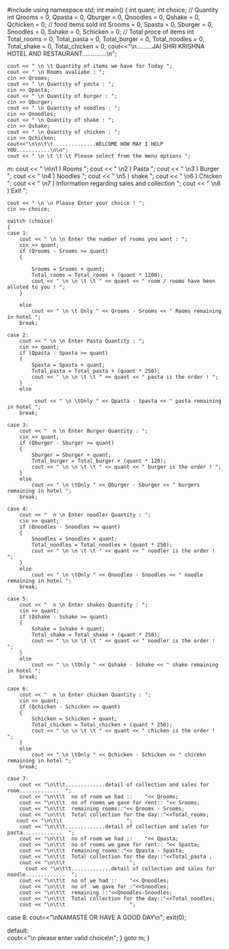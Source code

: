 

#include <iostream>
using namespace std;
int main()
{
    int quant;
    int choice;
    // Quantity
    int Qrooms = 0, Qpasta = 0, Qburger = 0, Qnoodles = 0, Qshake = 0, Qchicken = 0;
    // food items sold
    int Srooms = 0, Spasta = 0, Sburger = 0, Snoodles = 0, Sshake = 0, Schicken = 0;
    // Total proce of items
    int Total_rooms = 0, Total_pasta = 0, Total_burger = 0, Total_noodles = 0, Total_shake = 0, Total_chicken = 0;
    cout<<"\n.........JAI SHRI KRISHNA HOTEL AND RESTAURANT..............\n";

    cout << " \n \t Quantity of items we have for Today ";
    cout << " \n Rooms avaliabe : ";
    cin >> Qrooms;
    cout << " \n Quantity of pasta : ";
    cin >> Qpasta;
    cout << " \n Quantity of burger : ";
    cin >> Qburger;
    cout << " \n Quantity of noodles : ";
    cin >> Qnoodles;
    cout << " \n Quantity of shake : ";
    cin >> Qshake;
    cout << " \n Quantity of chicken : ";
    cin >> Qchicken;
    cout<<"\n\n\t\t..............WELCOME HOW MAY I HELP YOU...........\n\n";
    cout << " \n \t \t \t Please select from the menu options ";
m:
    cout << " \n\n1 ) Rooms ";
    cout << " \n2 ) Pasta ";
    cout << " \n3 ) Burger ";
    cout << " \n4 ) Noodles ";
    cout << " \n5 ) shake ";
    cout << " \n6 ) Chicken ";
    cout << " \n7 ) Information regarding sales and collection ";
    cout << " \n8 ) Exit ";

    cout << " \n \n Please Enter your choice ! ";
    cin >> choice;

    switch (choice)
    {
    case 1:
        cout << " \n \n Enter the number of rooms you want : ";
        cin >> quant;
        if (Qrooms - Srooms >= quant)
        {

            Srooms = Srooms + quant;
            Total_rooms = Total_rooms + (quant * 1200);
            cout << " \n \n \t \t " << quant << " room / rooms have been alloted to you ! ";
        }

        else
            cout << " \n \t Only " << Qrooms - Srooms << " Rooms remaining in hotel ";
        break;

    case 2:
        cout << " \n \n Enter Pasta Quantity : ";
        cin >> quant;
        if (Qpasta - Spasta >= quant)
        {
            Spasta = Spasta + quant;
            Total_pasta = Total_pasta + (quant * 250);
            cout << " \n \n \t \t " << quant << " pasta is the order ! ";
        }
        else
        
             cout << " \n \tOnly " << Qpasta - Spasta << " pasta remaining in hotel ";
        break;

    case 3:
        cout << "  n \n Enter Burger Quantity : ";
        cin >> quant;
        if (Qburger - Sburger >= quant)
        {
            Sburger = Sburger + quant;
            Total_burger = Total_burger + (quant * 120);
            cout << " \n \n \t \t " << quant << " burger is the order ! ";
        }
        else
            cout << " \n \tOnly " << Qburger - Sburger << " burgers remaining in hotel ";
        break;

    case 4:
        cout << "  n \n Enter noodler Quantity : ";
        cin >> quant;
        if (Qnoodles - Snoodles >= quant)
        {
            Snoodles = Snoodles + quant;
            Total_noodles = Total_noodles + (quant * 250);
            cout << " \n \n \t \t " << quant << " noodler is the order ! ";
        }
        else
            cout << " \n \tOnly " << Qnoodles - Snoodles << " noodle remaining in hotel ";
        break;

    case 5:
        cout << "  n \n Enter shakes Quantity : ";
        cin >> quant;
        if (Qshake - Sshake >= quant)
        {
            Sshake = Sshake + quant;
            Total_shake = Total_shake + (quant * 250);
            cout << " \n \n \t \t " << quant << " noodler is the order ! ";
        }
        else
            cout << " \n \tOnly " << Qshake - Sshake << " shake remaining in hotel ";
        break;

    case 6:
        cout << "  n \n Enter chicken Quantity : ";
        cin >> quant;
        if (Qchicken - Schicken >= quant)
        {
            Schicken = Schicken + quant;
            Total_chicken = Total_chicken + (quant * 250);
            cout << " \n \n \t \t " << quant << " chicken is the order ! ";
        }
        else
            cout << " \n \tOnly " << Qchicken - Schicken << " chicekn remaining in hotel ";
        break;

    case 7:
        cout << "\n\t\t.............detail of collection and sales for room.............  ";
        cout << "\n\t\t  no of room we had ::    "<< Qrooms;
        cout << "\n\t\t  no of rooms we gave for rent:: "<< Srooms;
        cout << "\n\t\t  remaining rooms::"<< Qrooms - Srooms;
        cout << "\n\t\t  Total collection for the day::"<<Total_rooms;
       cout << "\n\t\t                     ";
        cout << "\n\t\t.............detail of collection and sales for pasta.............  ";
        cout << "\n\t\t  no of room we had ::    "<< Qpasta;
        cout << "\n\t\t  no of rooms we gave for rent:: "<< Spasta;
        cout << "\n\t\t  remaining rooms::"<< Qpasta - Spasta;
        cout << "\n\t\t  Total collection for the day::"<<Total_pasta ;
        cout << "\n\t\t                     ";
          cout << "\n\t\t.............detail of collection and sales for noodle.............  ";
        cout << "\n\t\t  no of we had ::    "<< Qnoodles;
        cout << "\n\t\t  no of  we gave for :"<<Snoodles;
        cout << "\n\t\t  remaining ::"<<Qnoodles-Snoodles;
        cout << "\n\t\t  Total collection for the day::"<<Total_noodles;
        cout << "\n\t\t                     ";

   case 8:
   cout<<"\nNAMASTE OR HAVE A GOOD DAY\n";
   exit(0);

   default:\
   cout<<"\n please enter valid choice\n";
    }
goto m;
}
